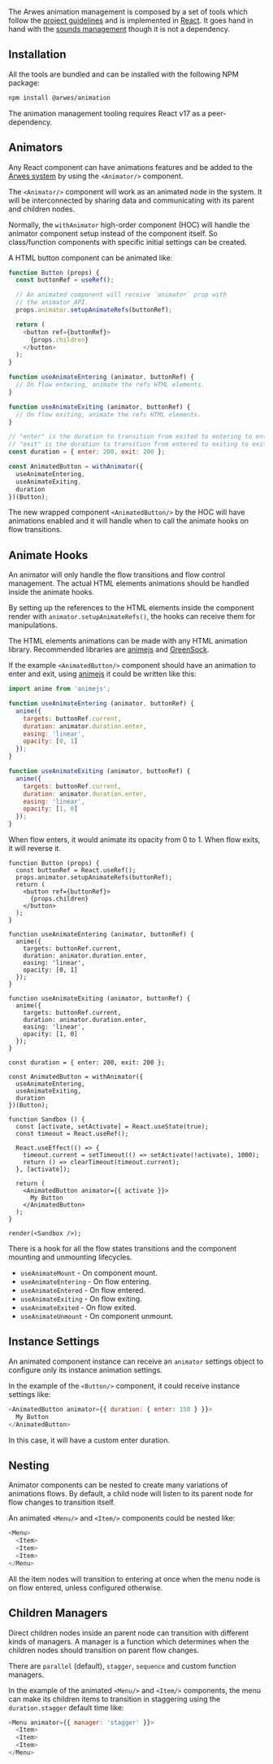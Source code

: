 The Arwes animation management is composed by a set of tools which follow the
[project guidelines](../guidelines/guidelines.md) and is implemented in
[React](https://reactjs.org). It goes hand in hand with the
[sounds management](../sounds-management/sounds-management.md) though it is not
a dependency.

## Installation

All the tools are bundled and can be installed with the following NPM package:

```bash
npm install @arwes/animation
```

The animation management tooling requires React v17 as a peer-dependency.

## Animators

Any React component can have animations features and be added to the
[Arwes system](../guidelines/systems/systems.md) by using the `<Animator/>`
component.

The `<Animator/>` component will work as an animated node in the system. It will
be interconnected by sharing data and communicating with its parent and
children nodes.

Normally, the `withAnimator` high-order component (HOC) will handle the
animator component setup instead of the component itself. So class/function
components with specific initial settings can be created.

A HTML button component can be animated like:

```js
function Button (props) {
  const buttonRef = useRef();

  // An animated component will receive `animator` prop with
  // the animator API.
  props.animator.setupAnimateRefs(buttonRef);

  return (
    <button ref={buttonRef}>
      {props.children}
    </button>
  );
}

function useAnimateEntering (animator, buttonRef) {
  // On flow entering, animate the refs HTML elements.
}

function useAnimateExiting (animator, buttonRef) {
  // On flow exiting, animate the refs HTML elements.
}

// "enter" is the duration to transition from exited to entering to entered.
// "exit" is the duration to transition from entered to exiting to exited.
const duration = { enter: 200, exit: 200 };

const AnimatedButton = withAnimator({
  useAnimateEntering,
  useAnimateExiting,
  duration
})(Button);
```

The new wrapped component `<AnimatedButton/>` by the HOC will have animations
enabled and it will handle when to call the animate hooks on flow transitions.

## Animate Hooks

An animator will only handle the flow transitions and flow control management.
The actual HTML elements animations should be handled inside the animate hooks.

By setting up the references to the HTML elements inside the component render
with `animator.setupAnimateRefs()`, the hooks can receive them for manipulations.

The HTML elements animations can be made with any HTML animation library.
Recommended libraries are [animejs](https://animejs.com) and [GreenSock](https://greensock.com).

If the example `<AnimatedButton/>` component should have an animation to enter
and exit, using [animejs](https://animejs.com) it could be written like this:

```js
import anime from 'animejs';

function useAnimateEntering (animator, buttonRef) {
  anime({
    targets: buttonRef.current,
    duration: animator.duration.enter,
    easing: 'linear',
    opacity: [0, 1]
  });
}

function useAnimateExiting (animator, buttonRef) {
  anime({
    targets: buttonRef.current,
    duration: animator.duration.enter,
    easing: 'linear',
    opacity: [1, 0]
  });
}
```

When flow enters, it would animate its opacity from 0 to 1. When flow exits,
it will reverse it.

```arwes_sandbox
function Button (props) {
  const buttonRef = React.useRef();
  props.animator.setupAnimateRefs(buttonRef);
  return (
    <button ref={buttonRef}>
      {props.children}
    </button>
  );
}

function useAnimateEntering (animator, buttonRef) {
  anime({
    targets: buttonRef.current,
    duration: animator.duration.enter,
    easing: 'linear',
    opacity: [0, 1]
  });
}

function useAnimateExiting (animator, buttonRef) {
  anime({
    targets: buttonRef.current,
    duration: animator.duration.enter,
    easing: 'linear',
    opacity: [1, 0]
  });
}

const duration = { enter: 200, exit: 200 };

const AnimatedButton = withAnimator({
  useAnimateEntering,
  useAnimateExiting,
  duration
})(Button);

function Sandbox () {
  const [activate, setActivate] = React.useState(true);
  const timeout = React.useRef();

  React.useEffect(() => {
    timeout.current = setTimeout(() => setActivate(!activate), 1000);
    return () => clearTimeout(timeout.current);
  }, [activate]);

  return (
    <AnimatedButton animator={{ activate }}>
      My Button
    </AnimatedButton>
  );
}

render(<Sandbox />);
```

There is a hook for all the flow states transitions and the component mounting
and unmounting lifecycles.

- `useAnimateMount` - On component mount.
- `useAnimateEntering` - On flow entering.
- `useAnimateEntered` - On flow entered.
- `useAnimateExiting` - On flow exiting.
- `useAnimateExited` - On flow exited.
- `useAnimateUnmount` - On component unmount.

## Instance Settings

An animated component instance can receive an `animator` settings object to
configure only its instance animation settings.

In the example of the `<Button/>` component, it could receive instance
settings like:

```js
<AnimatedButton animator={{ duration: { enter: 150 } }}>
  My Button
</AnimatedButton>
```

In this case, it will have a custom enter duration.

## Nesting

Animator components can be nested to create many variations of animations flows.
By default, a child node will listen to its parent node for flow changes
to transition itself.

An animated `<Menu/>` and `<Item/>` components could be nested like:

```js
<Menu>
  <Item>
  <Item>
  <Item>
</Menu>
```

All the item nodes will transition to entering at once when the menu node is
on flow entered, unless configured otherwise.

## Children Managers

Direct children nodes inside an parent node can transition with different kinds
of managers. A manager is a function which determines when the children nodes
should transition on parent flow changes.

There are `parallel` (default), `stagger`, `sequence` and custom function managers.

In the example of the animated `<Menu/>` and `<Item/>` components, the menu
can make its children items to transition in staggering using the
`duration.stagger` default time like:

```js
<Menu animator={{ manager: 'stagger' }}>
  <Item>
  <Item>
  <Item>
</Menu>
```
